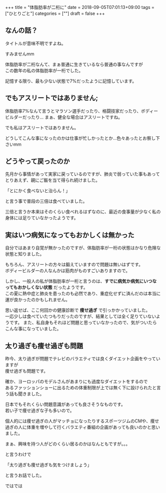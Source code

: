 +++
title = "体脂肪率が二桁に"
date = 2018-09-05T07:01:13+09:00
tags = ["ひとりごと"]
categories = [""]
draft = false
+++
## なんの話？
タイトルが意味不明ですよね。

すみませんmm

体脂肪率が二桁なんて、まぁ普通に生きているなら普通の事なんですが  
この数年の私の体脂肪率が一桁でした。

記憶する限り、最も少ない状態で7%だったように記憶しています。

## でもアスリートではありません;
体脂肪率7%なんて言うとマラソン選手だったり、格闘技家だったり、ボディービルダーだったり...
まぁ、健全な場合はアスリートですね。

でも私はアスリートではありません。

どうしてこんな事になったのかは仕事が忙しかったとか...色々あったとお察し下さいmm


## どうやって戻ったのか
先月から事情があって実家に戻っているのですが、肺炎で弱っていた事もあって  
とりあえず、親にご飯を当て得られ続けました。

「とにかく食べないと治らん！」

と言う事で普段の三倍は食べていました。

三倍と言うか本来はそのくらい食べれるはずなのに、最近の食事量が少なく私の身体には足りていなかったようです。

## 実はいつ病気になってもおかしくは無かった
自分ではあまり自覚が無かったのですが、体脂肪率が一桁の状態はかなり危険な状態と知りました。

もちろん、アスリートの方々は鍛えていますので問題は無いはずです。  
ボディービルダーの人なんかは筋肉がものすごいありますので。  

しかし、一般人の私が体脂肪率が一桁と言うのは、__すでに病気か病気にいつなってもおかしくない状態__ だったようです。  
この夏に熱中症と肺炎を患ったのも必然であり、重症化せずに済んだのは本当に 運が良かったのかもしれません。

思い返せば、ここ何回かの健康診断で __痩せ過ぎ__ で引っかかっていました。  
一応少しは食べていたつもりだったのですが、結果としては全く足りていないようです。
また、私自身もそれほど問題と思っていなかったので、気がついたらこんな事になっていました。

## 太り過ぎも痩せ過ぎも問題
昨今、太り過ぎが問題でテレビのバラエティでは良くダイエット企画をやっていますが  
痩せ過ぎも問題です。

確か、ヨーロッパのモデルさんがあまりにも過度なダイエットをするので  
あるファッションショーに出るための体重制限が上では無く下に設けられたと言う話も聞きました。  

日本でもそれくらい問題意識があっても良さそうなものです。  
若い子で痩せ過ぎな子も多いので。

個人的には痩せ過ぎの人がマッチョになったりするスポーツジムのCMや、痩せ過ぎの人に体重を増やして行くバラエティ番組の企画があっても良いのかと思いました。

まぁ、興味を持つ人がどのくらい居るのかはなんともですが。。。

と言うわけで

「太り過ぎも痩せ過ぎも気をつけましょう」

と言うお話でした。

ではでは
